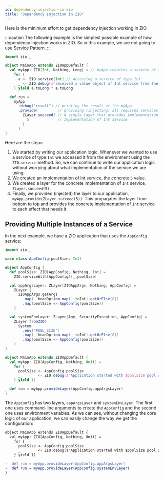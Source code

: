 ```yaml
---
id: dependency-injection-in-zio
title: "Dependency Injection in ZIO"
---
```


Here is the minimum effort to get dependency injection working in ZIO:

:::caution
The following example is the simplest possible example of how dependency injection works in ZIO. So in this example, we are not going to use [Service Pattern](../service-pattern/service-pattern.md).
:::

```scala mdoc:compile-only
import zio._

object MainApp extends ZIOAppDefault {
  val myApp: ZIO[Int, Nothing, Long] = // myApp requires a service of type Int
    for {
      a <- ZIO.service[Int] // Accessing a service of type Int
      _ <- ZIO.debug(s"received a value object of Int service from the environment: $a")
    } yield a.toLong * a.toLong

  def run =
    myApp
      .debug("result") // printing the result of the myApp
      .provide(         // providing (injecting) all required services that myApp needs
        ZLayer.succeed( // A simple layer that provides implementation of type Int
          5             // Implementation of Int service
        )              
      )
}
```

Here are the steps:
1. We started by writing our application logic. Whenever we wanted to use a service of type `Int` we accessed it from the environment using the `ZIO.service` method. So, we can continue to write our application logic without worrying about what implementation of the service we are using.
2. We created an implementation of Int service, the concrete `5` value.
3. We created a layer for the concrete implementation of `Int` service, `ZLayer.succeed(5)`.
4. Finally, we provided (injected) the layer to our application, `myApp.provide(ZLayer.succeed(5))`. This propagates the layer from bottom to top and provides the concrete implementation of `Int` service to each effect that needs it.

## Providing Multiple Instances of a Service

In the next example, we have a ZIO application that uses the `AppConfig` service:

```scala mdoc:compile-only
import zio._

case class AppConfig(poolSize: Int)

object AppConfig {
  def poolSize: ZIO[AppConfig, Nothing, Int] =
    ZIO.serviceWith[AppConfig](_.poolSize)

  val appArgsLayer: ZLayer[ZIOAppArgs, Nothing, AppConfig] =
    ZLayer {
      ZIOAppArgs.getArgs
        .map(_.headOption.map(_.toInt).getOrElse(8))
        .map(poolSize => AppConfig(poolSize))
    }

  val systemEnvLayer: ZLayer[Any, SecurityException, AppConfig] =
    ZLayer.fromZIO(
      System
        .env("POOL_SIZE")
        .map(_.headOption.map(_.toInt).getOrElse(8))
        .map(poolSize => AppConfig(poolSize))
    )
}

object MainApp extends ZIOAppDefault {
  val myApp: ZIO[AppConfig, Nothing, Unit] =
    for {
      poolSize <- AppConfig.poolSize
      _        <- ZIO.debug(s"Application started with $poolSize pool size.")
    } yield ()

  def run = myApp.provideLayer(AppConfig.appArgsLayer)
}
```

The `AppConfig` has two layers, `appArgsLayer` and `systemEnvLayer`. The first one uses command-line arguments to create the `AppConfig` and the second one uses environment variables. As we can see, without changing the core logic of our application, we can easily change the way we get the configuration:

```diff
object MainApp extends ZIOAppDefault {
  val myApp: ZIO[AppConfig, Nothing, Unit] =
    for {
      poolSize <- AppConfig.poolSize
      _        <- ZIO.debug(s"Application started with $poolSize pool size.")
    } yield ()

-  def run = myApp.provideLayer(AppConfig.appArgsLayer)
+  def run = myApp.provideLayer(AppConfig.systemEnvLayer)
}
```
